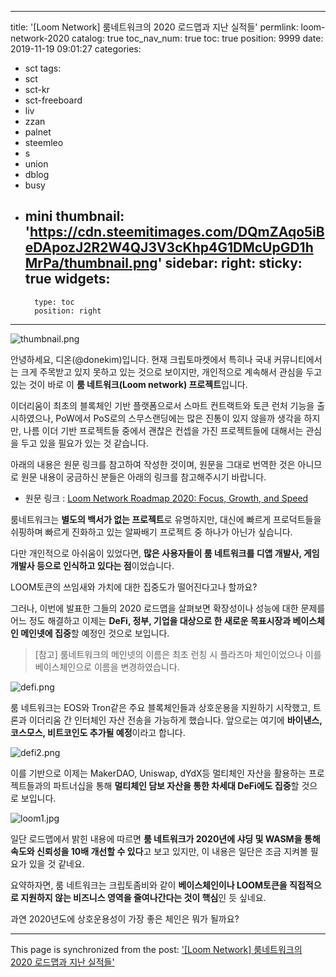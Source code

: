 
---
title: '[Loom Network] 룸네트워크의 2020 로드맵과 지난 실적들'
permlink: loom-network-2020
catalog: true
toc_nav_num: true
toc: true
position: 9999
date: 2019-11-19 09:01:27
categories:
- sct
tags:
- sct
- sct-kr
- sct-freeboard
- liv
- zzan
- palnet
- steemleo
- s
- union
- dblog
- busy
- mini
thumbnail: 'https://cdn.steemitimages.com/DQmZAqo5iBeDApozJ2R2W4QJ3V3cKhp4G1DMcUpGD1hMrPa/thumbnail.png'
sidebar:
    right:
        sticky: true
widgets:
    -
        type: toc
        position: right
---


![thumbnail.png](https://cdn.steemitimages.com/DQmZAqo5iBeDApozJ2R2W4QJ3V3cKhp4G1DMcUpGD1hMrPa/thumbnail.png)

안녕하세요, 디온(@donekim)입니다. 현재 크립토마켓에서 특히나 국내 커뮤니티에서는 크게 주목받고 있지 못하고 있는 것으로 보이지만, 개인적으로 계속해서 관심을 두고 있는 것이 바로 이 **룸 네트워크(Loom network) 프로젝트**입니다.

이더리움이 최초의 블록체인 기반 플랫폼으로서 스마트 컨트랙트와 토큰 런처 기능을 출시하였으나, PoW에서 PoS로의 스무스랜딩에는 많은 진통이 있지 않을까 생각을 하지만, 나름 이더 기반 프로젝트들 중에서 괜찮은 컨셉을 가진 프로젝트들에 대해서는 관심을 두고 있을 필요가 있는 것 같습니다.


아래의 내용은 원문 링크를 참고하여 작성한 것이며, 원문을 그대로 번역한 것은 아니므로 원문 내용이 궁금하신 분들은 아래의 링크를 참고해주시기 바랍니다.

- 원문 링크 : [Loom Network Roadmap 2020: Focus, Growth, and Speed](https://medium.com/loom-network/loom-network-roadmap-2020-focus-growth-and-speed-c327ad7fba54)

룸네트워크는 **별도의 백서가 없는 프로젝트**로 유명하지만, 대신에 빠르게 프로덕트들을 쉬핑하며 빠르게 진화하고 있는 알짜배기 프로젝트 중 하나가 아닌가 싶습니다.

다만 개인적으로 아쉬움이 있었다면, **많은 사용자들이 룸 네트워크를 디앱 개발사, 게임 개발사 등으로 인식하고 있다는 점**이었습니다.

LOOM토큰의 쓰임새와 가치에 대한 집중도가 떨어진다고나 할까요?

그러나, 이번에 발표한 그들의 2020 로드맵을 살펴보면 확장성이나 성능에 대한 문제를 어느 정도 해결하고 이제는 **DeFi, 정부, 기업을 대상으로 한 새로운 목표시장과 베이스체인 메인넷에 집중**할 예정인 것으로 보입니다.

> [참고] 룸네트워크의 메인넷의 이름은 최초 런칭 시 플라즈마 체인이었으나 이를 베이스체인으로 이름을 변경하였습니다.

![defi.png](https://cdn.steemitimages.com/DQmbVYbzgYHNVAcYL2sLmcWgDwWrwLGRgBxxcBE6wzwCZfp/defi.png)

룸 네트워크는 EOS와 Tron같은 주요 블록체인들과 상호운용을 지원하기 시작했고, 트론과 이더리움 간 인터체인 자산 전송을 가능하게 했습니다. 앞으로는 여기에 **바이낸스, 코스모스, 비트코인도 추가될 예정**이라고 합니다.

![defi2.png](https://cdn.steemitimages.com/DQmWXtEDQPM3L4PEQTuTEmtnuSgcFHMXM4FJZGpiaQLLWPf/defi2.png)

이를 기반으로 이제는 MakerDAO, Uniswap, dYdX등 멀티체인 자산을 활용하는 프로젝트들과의 파트너십을 통해 **멀티체인 담보 자산을 통한 차세대 DeFi에도 집중**할 것으로 보입니다.

![loom1.jpg](https://cdn.steemitimages.com/DQmUNUaFnumQMLNdry47865VFcfhpfzG3mettkm2dHnNuGm/loom1.jpg)

일단 로드맵에서 밝힌 내용에 따르면 **룸 네트워크가 2020년에 샤딩 및 WASM을 통해 속도와 신뢰성을 10배 개선할 수 있다**고 보고 있지만, 이 내용은 일단은 조금 지켜볼 필요가 있을 것 같네요.

요약하자면, 룸 네트워크는 크립토좀비와 같이 **베이스체인이나 LOOM토큰을 직접적으로 지원하지 않는 비즈니스 영역을 줄여나간다는 것이 핵심**인 듯 싶네요.

과연 2020년도에 상호운용성이 가장 좋은 체인은 뭐가 될까요?

- - -

This page is synchronized from the post: ['[Loom Network] 룸네트워크의 2020 로드맵과 지난 실적들'](https://steemit.com/@donekim/loom-network-2020)

